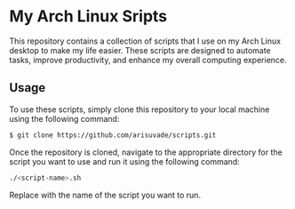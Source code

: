 # My Arch Linux Sripts

This repository contains a collection of scripts that I use on my Arch Linux desktop to make my life easier. These scripts are designed to automate tasks, improve productivity, and enhance my overall computing experience.

## Usage
To use these scripts, simply clone this repository to your local machine using the following command:

```bash
$ git clone https://github.com/arisuvade/scripts.git
```

Once the repository is cloned, navigate to the appropriate directory for the script you want to use and run it using the following command:

```bash
./<script-name>.sh
```

Replace <script-name> with the name of the script you want to run.
